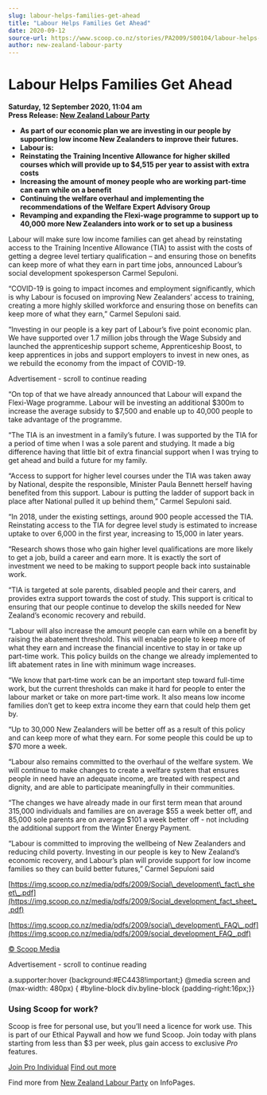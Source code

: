 ```yaml
---
slug: labour-helps-families-get-ahead
title: "Labour Helps Families Get Ahead"
date: 2020-09-12
source-url: https://www.scoop.co.nz/stories/PA2009/S00104/labour-helps-families-get-ahead.htm
author: new-zealand-labour-party
---
```

Labour Helps Families Get Ahead
===============================

**Saturday, 12 September 2020, 11:04 am**  
**Press Release: [New Zealand Labour Party](https://info.scoop.co.nz/New_Zealand_Labour_Party)**

*   **As part of our economic plan we are investing in our people by supporting low income New Zealanders to improve their futures.**
*   **Labour is:**
*   **Reinstating the Training Incentive Allowance for higher skilled courses which will provide up to $4,515 per year to assist with extra costs**
*   **Increasing the amount of money people who are working part-time can earn while on a benefit**
*   **Continuing the welfare overhaul and implementing the recommendations of the Welfare Expert Advisory Group**
*   **Revamping and expanding the Flexi-wage programme to support up to 40,000 more New Zealanders into work or to set up a business**

Labour will make sure low income families can get ahead by reinstating access to the Training Incentive Allowance (TIA) to assist with the costs of getting a degree level tertiary qualification – and ensuring those on benefits can keep more of what they earn in part time jobs, announced Labour’s social development spokesperson Carmel Sepuloni.

“COVID-19 is going to impact incomes and employment significantly, which is why Labour is focused on improving New Zealanders’ access to training, creating a more highly skilled workforce and ensuring those on benefits can keep more of what they earn,” Carmel Sepuloni said.

“Investing in our people is a key part of Labour’s five point economic plan. We have supported over 1.7 million jobs through the Wage Subsidy and launched the apprenticeship support scheme, Apprenticeship Boost, to keep apprentices in jobs and support employers to invest in new ones, as we rebuild the economy from the impact of COVID-19.

Advertisement - scroll to continue reading





“On top of that we have already announced that Labour will expand the Flexi-Wage programme. Labour will be investing an additional $300m to increase the average subsidy to $7,500 and enable up to 40,000 people to take advantage of the programme.

“The TIA is an investment in a family’s future. I was supported by the TIA for a period of time when I was a sole parent and studying. It made a big difference having that little bit of extra financial support when I was trying to get ahead and build a future for my family.

“Access to support for higher level courses under the TIA was taken away by National, despite the responsible, Minister Paula Bennett herself having benefited from this support. Labour is putting the ladder of support back in place after National pulled it up behind them,” Carmel Sepuloni said.

“In 2018, under the existing settings, around 900 people accessed the TIA. Reinstating access to the TIA for degree level study is estimated to increase uptake to over 6,000 in the first year, increasing to 15,000 in later years.

“Research shows those who gain higher level qualifications are more likely to get a job, build a career and earn more. It is exactly the sort of investment we need to be making to support people back into sustainable work.

“TIA is targeted at sole parents, disabled people and their carers, and provides extra support towards the cost of study. This support is critical to ensuring that our people continue to develop the skills needed for New Zealand’s economic recovery and rebuild.

“Labour will also increase the amount people can earn while on a benefit by raising the abatement threshold. This will enable people to keep more of what they earn and increase the financial incentive to stay in or take up part-time work. This policy builds on the change we already implemented to lift abatement rates in line with minimum wage increases.

“We know that part-time work can be an important step toward full-time work, but the current thresholds can make it hard for people to enter the labour market or take on more part-time work. It also means low income families don’t get to keep extra income they earn that could help them get by.

“Up to 30,000 New Zealanders will be better off as a result of this policy and can keep more of what they earn. For some people this could be up to $70 more a week.

“Labour also remains committed to the overhaul of the welfare system. We will continue to make changes to create a welfare system that ensures people in need have an adequate income, are treated with respect and dignity, and are able to participate meaningfully in their communities.

“The changes we have already made in our first term mean that around 315,000 individuals and families are on average $55 a week better off, and 85,000 sole parents are on average $101 a week better off - not including the additional support from the Winter Energy Payment.

“Labour is committed to improving the wellbeing of New Zealanders and reducing child poverty. Investing in our people is key to New Zealand’s economic recovery, and Labour’s plan will provide support for low income families so they can build better futures,” Carmel Sepuloni said

[https://img.scoop.co.nz/media/pdfs/2009/Social\_development\_fact\_sheet\_.pdf](https://img.scoop.co.nz/media/pdfs/2009/Social_development_fact_sheet_.pdf)

[https://img.scoop.co.nz/media/pdfs/2009/social\_development\_FAQ\_.pdf](https://img.scoop.co.nz/media/pdfs/2009/social_development_FAQ_.pdf)

[© Scoop Media](http://www.scoop.co.nz/about/terms.html)  

Advertisement - scroll to continue reading



a.supporter:hover {background:#EC4438!important;} @media screen and (max-width: 480px) { #byline-block div.byline-block {padding-right:16px;}}

### Using Scoop for work?

Scoop is free for personal use, but you’ll need a licence for work use. This is part of our Ethical Paywall and how we fund Scoop. Join today with plans starting from less than $3 per week, plus gain access to exclusive _Pro_ features.  
  
[Join Pro Individual](https://pro.scoop.co.nz/Individual/?from=ProIn24) [Find out more](https://pro.scoop.co.nz/using-scoop-for-work/?from=ProIn24)

Find more from [New Zealand Labour Party](https://info.scoop.co.nz/New_Zealand_Labour_Party) on InfoPages.